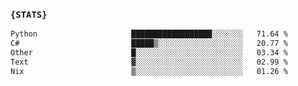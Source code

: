 ### `{STATS}` 
<!--START_SECTION:waka-->

```txt
Python                     ██████████████████░░░░░░░   71.64 %
C#                         █████▒░░░░░░░░░░░░░░░░░░░   20.77 %
Other                      █░░░░░░░░░░░░░░░░░░░░░░░░   03.34 %
Text                       ▓░░░░░░░░░░░░░░░░░░░░░░░░   02.99 %
Nix                        ▒░░░░░░░░░░░░░░░░░░░░░░░░   01.26 %
```

<!--END_SECTION:waka-->
